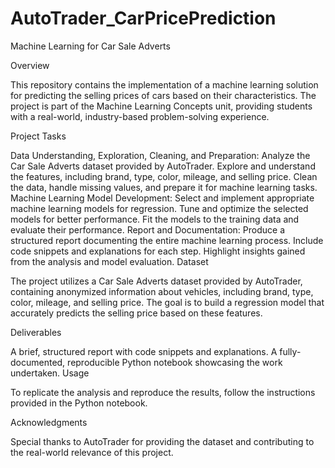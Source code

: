 # AutoTrader_CarPricePrediction

Machine Learning for Car Sale Adverts

Overview

This repository contains the implementation of a machine learning solution for predicting the selling prices of cars based on their characteristics. The project is part of the Machine Learning Concepts unit, providing students with a real-world, industry-based problem-solving experience.

Project Tasks

Data Understanding, Exploration, Cleaning, and Preparation:
Analyze the Car Sale Adverts dataset provided by AutoTrader.
Explore and understand the features, including brand, type, color, mileage, and selling price.
Clean the data, handle missing values, and prepare it for machine learning tasks.
Machine Learning Model Development:
Select and implement appropriate machine learning models for regression.
Tune and optimize the selected models for better performance.
Fit the models to the training data and evaluate their performance.
Report and Documentation:
Produce a structured report documenting the entire machine learning process.
Include code snippets and explanations for each step.
Highlight insights gained from the analysis and model evaluation.
Dataset

The project utilizes a Car Sale Adverts dataset provided by AutoTrader, containing anonymized information about vehicles, including brand, type, color, mileage, and selling price. The goal is to build a regression model that accurately predicts the selling price based on these features.

Deliverables

A brief, structured report with code snippets and explanations.
A fully-documented, reproducible Python notebook showcasing the work undertaken.
Usage

To replicate the analysis and reproduce the results, follow the instructions provided in the Python notebook.

Acknowledgments

Special thanks to AutoTrader for providing the dataset and contributing to the real-world relevance of this project.
